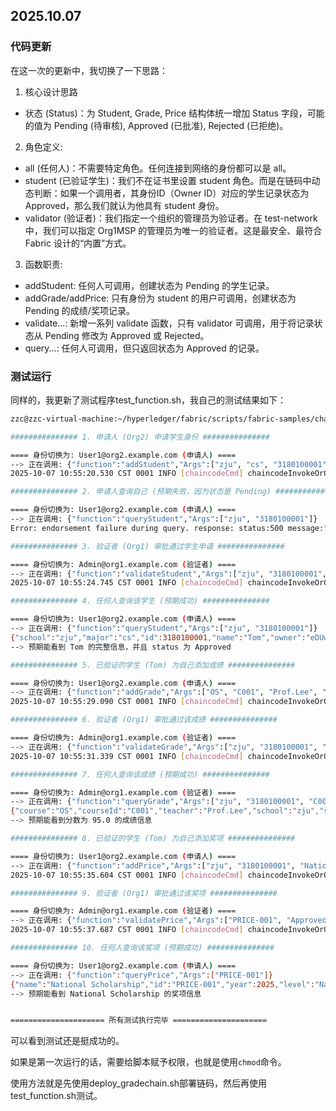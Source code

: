 ## 2025.10.07
### 代码更新
在这一次的更新中，我切换了一下思路：
1. 核心设计思路
 * 状态 (Status)：为 Student, Grade, Price 结构体统一增加 Status 字段，可能的值为 Pending (待审核), Approved (已批准), Rejected (已拒绝)。
2. 角色定义:
 * all (任何人)：不需要特定角色。任何连接到网络的身份都可以是 all。
 * student (已验证学生)：我们不在证书里设置 student 角色。而是在链码中动态判断：如果一个调用者，其身份ID（Owner ID）对应的学生记录状态为 Approved，那么我们就认为他具有 student 身份。
 * validator (验证者)：我们指定一个组织的管理员为验证者。在 test-network 中，我们可以指定 Org1MSP 的管理员为唯一的验证者。这是最安全、最符合 Fabric 设计的“内置”方式。
3. 函数职责:
 * addStudent: 任何人可调用，创建状态为 Pending 的学生记录。
 * addGrade/addPrice: 只有身份为 student 的用户可调用，创建状态为 Pending 的成绩/奖项记录。
 * validate...: 新增一系列 validate 函数，只有 validator 可调用，用于将记录状态从 Pending 修改为 Approved 或 Rejected。
 * query...: 任何人可调用，但只返回状态为 Approved 的记录。

### 测试运行
同样的，我更新了测试程序test_function.sh，我自己的测试结果如下：
```bash
zzc@zzc-virtual-machine:~/hyperledger/fabric/scripts/fabric-samples/chaincode/fabcar/go$ ./test_function.sh

############### 1. 申请人 (Org2) 申请学生身份 ###############

==== 身份切换为: User1@org2.example.com (申请人) ====
--> 正在调用: {"function":"addStudent","Args":["zju", "cs", "3180100001", "Tom"]}
2025-10-07 10:55:20.530 CST 0001 INFO [chaincodeCmd] chaincodeInvokeOrQuery -> Chaincode invoke successful. result: status:200 

############### 2. 申请人查询自己 (预期失败，因为状态是 Pending) ###############

==== 身份切换为: User1@org2.example.com (申请人) ====
--> 正在调用: {"function":"queryStudent","Args":["zju", "3180100001"]}
Error: endorsement failure during query. response: status:500 message:"\350\257\245\345\255\246\347\224\237\344\277\241\346\201\257\345\260\232\346\234\252\351\200\232\350\277\207\351\252\214\350\257\201\346\210\226\345\267\262\350\242\253\346\213\222\347\273\235" 

############### 3. 验证者 (Org1) 审批通过学生申请 ###############

==== 身份切换为: Admin@org1.example.com (验证者) ====
--> 正在调用: {"function":"validateStudent","Args":["zju", "3180100001", "Approved"]}
2025-10-07 10:55:24.745 CST 0001 INFO [chaincodeCmd] chaincodeInvokeOrQuery -> Chaincode invoke successful. result: status:200 

############### 4. 任何人查询该学生 (预期成功) ###############

==== 身份切换为: User1@org2.example.com (申请人) ====
--> 正在调用: {"function":"queryStudent","Args":["zju", "3180100001"]}
{"school":"zju","major":"cs","id":3180100001,"name":"Tom","owner":"eDUwOTo6Q049VXNlcjFAb3JnMi5leGFtcGxlLmNvbSxPVT1jbGllbnQsTD1TYW4gRnJhbmNpc2NvLFNUPUNhbGlmb3JuaWEsQz1VUzo6Q049Y2Eub3JnMi5leGFtcGxlLmNvbSxPPW9yZzIuZXhhbXBsZS5jb20sTD1TYW4gRnJhbmNpc2NvLFNUPUNhbGlmb3JuaWEsQz1VUw==","status":"Approved"}
--> 预期能看到 Tom 的完整信息，并且 status 为 Approved

############### 5. 已验证的学生 (Tom) 为自己添加成绩 ###############

==== 身份切换为: User1@org2.example.com (申请人) ====
--> 正在调用: {"function":"addGrade","Args":["OS", "C001", "Prof.Lee", "zju", "3180100001", "2025", "95", "1"]}
2025-10-07 10:55:29.090 CST 0001 INFO [chaincodeCmd] chaincodeInvokeOrQuery -> Chaincode invoke successful. result: status:200 

############### 6. 验证者 (Org1) 审批通过该成绩 ###############

==== 身份切换为: Admin@org1.example.com (验证者) ====
--> 正在调用: {"function":"validateGrade","Args":["zju", "3180100001", "C001", "2025", "1", "Approved"]}
2025-10-07 10:55:31.339 CST 0001 INFO [chaincodeCmd] chaincodeInvokeOrQuery -> Chaincode invoke successful. result: status:200 

############### 7. 任何人查询该成绩 (预期成功) ###############

==== 身份切换为: Admin@org1.example.com (验证者) ====
--> 正在调用: {"function":"queryGrade","Args":["zju", "3180100001", "C001", "2025", "1"]}
{"course":"OS","courseId":"C001","teacher":"Prof.Lee","school":"zju","studentId":3180100001,"year":2025,"semester":1,"score":95,"owner":"eDUwOTo6Q049VXNlcjFAb3JnMi5leGFtcGxlLmNvbSxPVT1jbGllbnQsTD1TYW4gRnJhbmNpc2NvLFNUPUNhbGlmb3JuaWEsQz1VUzo6Q049Y2Eub3JnMi5leGFtcGxlLmNvbSxPPW9yZzIuZXhhbXBsZS5jb20sTD1TYW4gRnJhbmNpc2NvLFNUPUNhbGlmb3JuaWEsQz1VUw==","status":"Approved"}
--> 预期能看到分数为 95.0 的成绩信息

############### 8. 已验证的学生 (Tom) 为自己添加奖项 ###############

==== 身份切换为: User1@org2.example.com (申请人) ====
--> 正在调用: {"function":"addPrice","Args":["zju", "3180100001", "National Scholarship", "PRICE-001", "2025", "National", "MOE"]}
2025-10-07 10:55:35.604 CST 0001 INFO [chaincodeCmd] chaincodeInvokeOrQuery -> Chaincode invoke successful. result: status:200 

############### 9. 验证者 (Org1) 审批通过该奖项 ###############

==== 身份切换为: Admin@org1.example.com (验证者) ====
--> 正在调用: {"function":"validatePrice","Args":["PRICE-001", "Approved"]}
2025-10-07 10:55:37.687 CST 0001 INFO [chaincodeCmd] chaincodeInvokeOrQuery -> Chaincode invoke successful. result: status:200 

############### 10. 任何人查询该奖项 (预期成功) ###############

==== 身份切换为: User1@org2.example.com (申请人) ====
--> 正在调用: {"function":"queryPrice","Args":["PRICE-001"]}
{"name":"National Scholarship","id":"PRICE-001","year":2025,"level":"National","institution":"MOE","owner":"eDUwOTo6Q049VXNlcjFAb3JnMi5leGFtcGxlLmNvbSxPVT1jbGllbnQsTD1TYW4gRnJhbmNpc2NvLFNUPUNhbGlmb3JuaWEsQz1VUzo6Q049Y2Eub3JnMi5leGFtcGxlLmNvbSxPPW9yZzIuZXhhbXBsZS5jb20sTD1TYW4gRnJhbmNpc2NvLFNUPUNhbGlmb3JuaWEsQz1VUw==","status":"Approved"}
--> 预期能看到 National Scholarship 的奖项信息


===================== 所有测试执行完毕 =====================
```
可以看到测试还是挺成功的。

如果是第一次运行的话，需要给脚本赋予权限，也就是使用`chmod`命令。

使用方法就是先使用deploy_gradechain.sh部署链码，然后再使用test_function.sh测试。